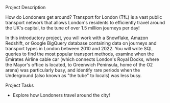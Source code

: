 Project Description

How do Londoners get around? Transport for London (TfL) is a vast public transport network that allows London's residents to efficiently travel around the UK's capital, to the tune of over 1.5 million journeys per day!

In this introductory project, you will work with a Snowflake, Amazon Redshift, or Google BigQuery database containing data on journeys and transport types in London between 2010 and 2022. You will write SQL queries to find the most popular transport methods, examine when the Emirates Airline cable car (which connects London's Royal Docks, where the Mayor's office is located, to Greenwich Peninsula, home of the O2 arena) was particularly busy, and identify rare periods when the Underground (also known as "the tube" to locals) was less busy.

Project Tasks
- Explore how Londoners travel around the city!